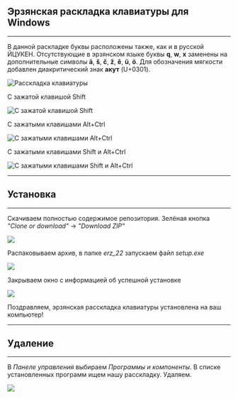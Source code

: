 ## Эрзянская раскладка клавиатуры для Windows

<hr>

В данной раскладке буквы расположены также, как и в русской ЙЦУКЕН. Отсутствующие в эрзянском языке буквы **q**, **w**, **x** заменены на дополнительные символы **ä**, **š**, **č**, **ž**, **ě**, **ü**, **ö**. Для обозначения мягкости добавлен диакритический знак **акут** (U+0301).

![Расскладка клавиатуры](https://docs.google.com/uc?id=1LiJy122haZtSbs_fsnVaFvtKN2ZefBDU)

С зажатой клавишой Shift

![С зажатой клавишой Shift](https://docs.google.com/uc?id=1DJ690twUYrBT41KU3n_0bPCvumVzSuiz)

С зажатыми клавишами Alt+Ctrl

![С зажатыми клавишами Alt+Ctrl](https://docs.google.com/uc?id=1n3DyjQSz30VK1Cy9VLUDRiNUMU5OmTgI)

С зажатыми клавишами Shift и Alt+Ctrl

![С зажатыми клавишами Shift и Alt+Ctrl](https://docs.google.com/uc?id=1NOl2jZTpEOo8X2KUk3eH3wNz0kBYrmjd)

<hr>

## Установка

<hr>


Скачиваем полностью содержимое репозитория. Зелёная кнопка *"Clone or download"* -> *"Download ZIP"* 

![](https://docs.google.com/uc?id=1awE1Ioc1zbVngAB5imIGk8sw_wUsE-VF)


Распаковываем архив, в папке *erz_22* запускаем файл *setup.exe*

![](https://docs.google.com/uc?id=1bETzyIvMLPe5s0ln592p32UmkC7oDvEA)

Закрываем окно с информацией об успешной установке

![](https://docs.google.com/uc?id=1iE1gU_72WVkNxtBHcJwfzMvq90R-Naks)

Поздравляем, эрзянская расскладка клавиатуры установлена на ваш компьютер!

<hr>

## Удаление

<hr>

В *Панеле управления* выбираем *Программы и компоненты*. В списке установленных программ ищем нашу расскладку. Удаляем.

![](https://docs.google.com/uc?id=1DErt-0HB3JvypUUE5itRFao42MT3td6K)
